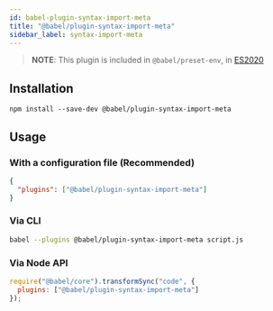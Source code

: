 ```yaml
---
id: babel-plugin-syntax-import-meta
title: "@babel/plugin-syntax-import-meta"
sidebar_label: syntax-import-meta
---
```


> **NOTE**: This plugin is included in `@babel/preset-env`, in [ES2020](https://github.com/tc39/proposals/blob/master/finished-proposals.md)

## Installation

```shell npm2yarn
npm install --save-dev @babel/plugin-syntax-import-meta
```

## Usage

### With a configuration file (Recommended)

```json title="babel.config.json"
{
  "plugins": ["@babel/plugin-syntax-import-meta"]
}
```

### Via CLI

```sh title="Shell"
babel --plugins @babel/plugin-syntax-import-meta script.js
```

### Via Node API

```js title="JavaScript"
require("@babel/core").transformSync("code", {
  plugins: ["@babel/plugin-syntax-import-meta"]
});
```

